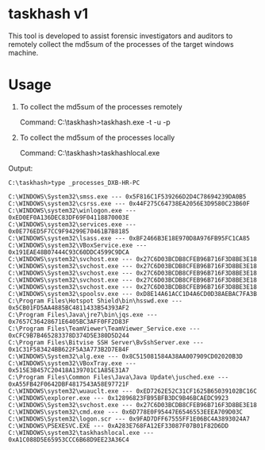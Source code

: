 # taskhash v1

This tool is developed to assist forensic investigators and auditors to remotely collect the md5sum of the processes of the target windows machine.

# Usage

1) To collect the md5sum of the processes remotely

    Command: C:\taskhash>taskhash.exe -t <Target IP> -u <username> -p <password>

2) To collect the md5sum of the processes locally

    Command: C:\taskhash>taskhashlocal.exe


Output:

    C:\taskhash>type _processes_DXB-HR-PC

    C:\WINDOWS\System32\smss.exe --- 0x5F816C1F539266D2D4C78694239DA0B5
    C:\WINDOWS\system32\csrss.exe --- 0x44F275C64738EA2056E3D9580C23B60F  
    C:\WINDOWS\system32\winlogon.exe --- 0xED0EF0A136DEC83DF69F04118870003E 
    C:\WINDOWS\system32\services.exe --- 0x0E776ED5F7CC9F94299E70461B7B8185
    C:\WINDOWS\system32\lsass.exe --- 0xBF2466B3E18E970D8A976FB95FC1CA85
    C:\WINDOWS\system32\VBoxService.exe --- 0x191EAE48B07444C93C60DDC4599C9DCA
    C:\WINDOWS\system32\svchost.exe --- 0x27C6D03BCDB8CFEB96B716F3D8BE3E18
    C:\WINDOWS\system32\svchost.exe --- 0x27C6D03BCDB8CFEB96B716F3D8BE3E18
    C:\WINDOWS\System32\svchost.exe --- 0x27C6D03BCDB8CFEB96B716F3D8BE3E18
    C:\WINDOWS\system32\svchost.exe --- 0x27C6D03BCDB8CFEB96B716F3D8BE3E18
    C:\WINDOWS\system32\svchost.exe --- 0x27C6D03BCDB8CFEB96B716F3D8BE3E18
    C:\WINDOWS\system32\spoolsv.exe --- 0xD8E14A61ACC1D4A6CD0D38AEBAC7FA3B
    C:\Program Files\Hotspot Shield\bin\hsswd.exe --- 0x5CB01FD5AA4885BC4811433B54393AF2
    C:\Program Files\Java\jre7\bin\jqs.exe --- 0x7657C36428671E6405BC3AFF0FF2D83F
    C:\Program Files\TeamViewer\TeamViewer_Service.exe --- 0xCFC9B7B465283378D374D5E380D5D244
    C:\Program Files\Bitvise SSH Server\BvSshServer.exe --- 0x1C31F583424BB622F5A3A773B2D7E84F
    C:\WINDOWS\System32\alg.exe --- 0x8C515081584A38AA007909CD02020B3D
    C:\WINDOWS\system32\VBoxTray.exe --- 0x515E3B457C20418A139701C1A85E31A7
    C:\Program Files\Common Files\Java\Java Update\jusched.exe --- 0xA55FB42F0642DBF4817543A58E97721F
    C:\WINDOWS\system32\wuauclt.exe --- 0xED7262E52C31CF1625B65039102BC16C
    C:\WINDOWS\explorer.exe --- 0x12896823FB95BFB3DC9B46BCAEDC9923
    C:\WINDOWS\System32\svchost.exe --- 0x27C6D03BCDB8CFEB96B716F3D8BE3E18
    C:\WINDOWS\system32\cmd.exe --- 0x6D778E0F95447E6546553EEEA709D03C
    C:\WINDOWS\System32\logon.scr --- 0x9FAD7DFF67555FF1E06BC4A3893024A7
    C:\WINDOWS\PSEXESVC.EXE --- 0xA283E768FA12EF33087F07B01F82D6DD
    C:\WINDOWS\system32\taskhashlocal.exe --- 0xA1C088D5E65953CCC6B68D9EE23A36C4
